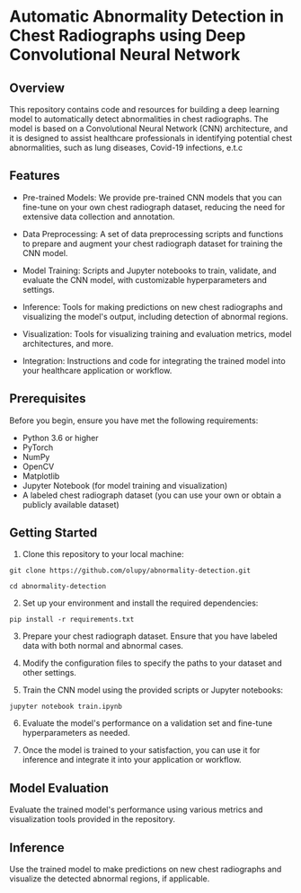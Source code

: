 # Automatic Abnormality Detection in Chest Radiographs using Deep Convolutional Neural Network

## Overview
This repository contains code and resources for building a deep learning model to automatically detect abnormalities in chest radiographs. The model is based on a Convolutional Neural Network (CNN) architecture, and it is designed to assist healthcare professionals in identifying potential chest abnormalities, such as lung diseases, Covid-19 infections, e.t.c
## Features
* Pre-trained Models: We provide pre-trained CNN models that you can fine-tune on your own chest radiograph dataset, reducing the need for extensive data collection and annotation.

* Data Preprocessing: A set of data preprocessing scripts and functions to prepare and augment your chest radiograph dataset for training the CNN model.

* Model Training: Scripts and Jupyter notebooks to train, validate, and evaluate the CNN model, with customizable hyperparameters and settings.

* Inference: Tools for making predictions on new chest radiographs and visualizing the model's output, including detection of abnormal regions.

* Visualization: Tools for visualizing training and evaluation metrics, model architectures, and more.

* Integration: Instructions and code for integrating the trained model into your healthcare application or workflow.

## Prerequisites
Before you begin, ensure you have met the following requirements:

* Python 3.6 or higher
* PyTorch
* NumPy
* OpenCV
* Matplotlib
* Jupyter Notebook (for model training and visualization)
* A labeled chest radiograph dataset (you can use your own or obtain a publicly available dataset)

## Getting Started
1. Clone this repository to your local machine:
```
git clone https://github.com/olupy/abnormality-detection.git
```
```
cd abnormality-detection
```
2. Set up your environment and install the required dependencies:
```
pip install -r requirements.txt
```
3. Prepare your chest radiograph dataset. Ensure that you have labeled data with both normal and abnormal cases.

4. Modify the configuration files to specify the paths to your dataset and other settings.
5. Train the CNN model using the provided scripts or Jupyter notebooks:
```
jupyter notebook train.ipynb
```
6. Evaluate the model's performance on a validation set and fine-tune hyperparameters as needed.

7. Once the model is trained to your satisfaction, you can use it for inference and integrate it into your application or workflow.

## Model Evaluation
Evaluate the trained model's performance using various metrics and visualization tools provided in the repository.

## Inference
Use the trained model to make predictions on new chest radiographs and visualize the detected abnormal regions, if applicable.
